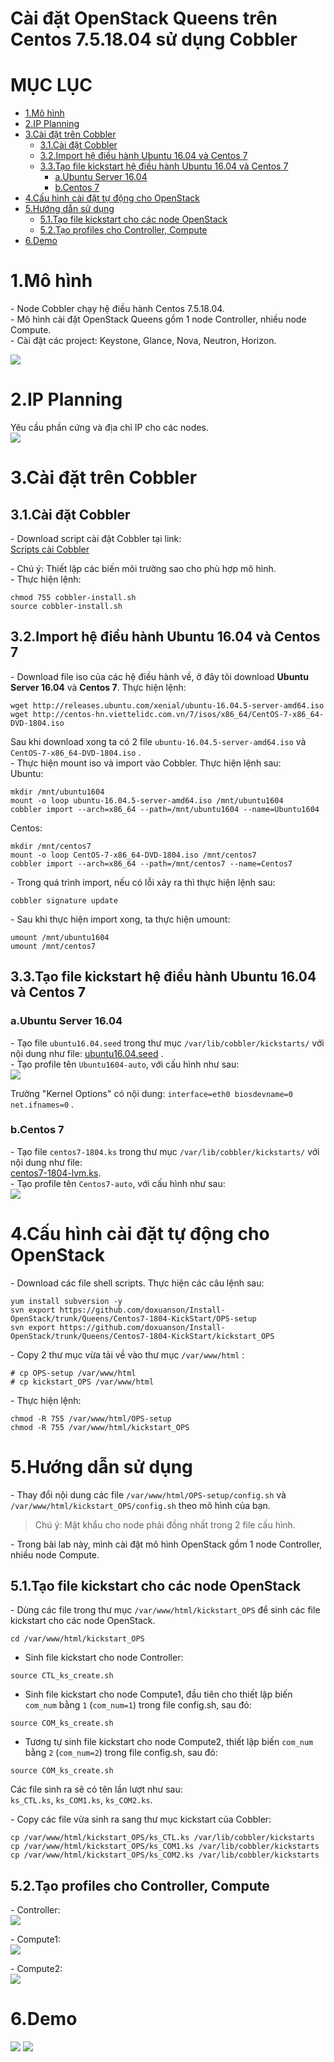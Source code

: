 # Cài đặt OpenStack Queens trên Centos 7.5.18.04 sử dụng Cobbler

# MỤC LỤC
- [1.Mô hình](#1mô-hình)
- [2.IP Planning](#2ip-planning)
- [3.Cài đặt trên Cobbler](#3cài-đặt-trên-cobbler)
  - [3.1.Cài đặt Cobbler](#31cài-đặt-cobbler)
  - [3.2.Import hệ điều hành Ubuntu 16.04 và Centos 7](#32import-hệ-điều-hành-ubuntu-1604-và-centos-7)
  - [3.3.Tạo file kickstart hệ điều hành Ubuntu 16.04 và Centos 7](#33tạo-file-kickstart-hệ-điều-hành-ubuntu-1604-và-centos-7)
    - [a.Ubuntu Server 16.04](#aubuntu-server-1604)
    - [b.Centos 7](#bcentos-7)
- [4.Cấu hình cài đặt tự động cho OpenStack](#4cấu-hình-cài-đặt-tự-động-cho-openstack)
- [5.Hướng dẫn sử dụng](#5hướng-dẫn-sử-dụng)
  - [5.1.Tạo file kickstart cho các node OpenStack](#51tạo-file-kickstart-cho-các-node-openstack)
  - [5.2.Tạo profiles cho Controller, Compute](#52tạo-profiles-cho-controller,-compute)
- [6.Demo](#6demo)


# 1.Mô hình
\- Node Cobbler chạy hệ điều hành Centos 7.5.18.04.  
\- Mô hình cài đặt OpenStack Queens gồm 1 node Controller, nhiều node Compute.  
\- Cài đặt các project: Keystone, Glance, Nova, Neutron, Horizon.   

<img src="images/mo-hinh.png" />

# 2.IP Planning
Yêu cầu phần cứng và địa chỉ IP cho các nodes.  
<img src="images/ip_planning_1.png" />

# 3.Cài đặt trên Cobbler
## 3.1.Cài đặt Cobbler
\- Download script cài đặt Cobbler tại link:  
[Scripts cài Cobbler](scripts/cobbler-install.sh)  

\- Chú ý: Thiết lập các biến môi trường sao cho phù hợp mô hình.  
\- Thực hiện lệnh:  
```
chmod 755 cobbler-install.sh
source cobbler-install.sh
```

## 3.2.Import hệ điều hành Ubuntu 16.04 và Centos 7
\- Download file iso của các hệ điều hành về, ở đây tôi download **Ubuntu Server 16.04** và **Centos 7**. Thực hiện lệnh:  
```
wget http://releases.ubuntu.com/xenial/ubuntu-16.04.5-server-amd64.iso
wget http://centos-hn.viettelidc.com.vn/7/isos/x86_64/CentOS-7-x86_64-DVD-1804.iso
```

Sau khi download xong ta có 2 file `ubuntu-16.04.5-server-amd64.iso` và `CentOS-7-x86_64-DVD-1804.iso` .  
\- Thực hiện mount iso và import vào Cobbler. Thực hiện lệnh sau:  
Ubuntu:  
```
mkdir /mnt/ubuntu1604
mount -o loop ubuntu-16.04.5-server-amd64.iso /mnt/ubuntu1604
cobbler import --arch=x86_64 --path=/mnt/ubuntu1604 --name=Ubuntu1604
```

Centos:  
```
mkdir /mnt/centos7
mount -o loop CentOS-7-x86_64-DVD-1804.iso /mnt/centos7
cobbler import --arch=x86_64 --path=/mnt/centos7 --name=Centos7
```

\- Trong quá trình import, nếu có lỗi xảy ra thì thực hiện lệnh sau:  
```
cobbler signature update
```

\- Sau khi thực hiện import xong, ta thực hiện umount:  
```
umount /mnt/ubuntu1604
umount /mnt/centos7
```

## 3.3.Tạo file kickstart hệ điều hành Ubuntu 16.04 và Centos 7
### a.Ubuntu Server 16.04
\- Tạo file `ubuntu16.04.seed` trong thư mục `/var/lib/cobbler/kickstarts/` với nội dung như file:   [ubuntu16.04.seed](scripts/ubuntu16.04.seed) .  
\- Tạo profile tên `Ubuntu1604-auto`, với cấu hình như sau:  
<img src="images/caidat-cobbler-1.png" />

Trường "Kernel Options" có nội dung: `interface=eth0 biosdevname=0 net.ifnames=0` .  

### b.Centos 7
\- Tạo file `centos7-1804.ks` trong thư mục `/var/lib/cobbler/kickstarts/` với nội dung như file:  
[centos7-1804-lvm.ks](scripts/centos7-1804-lvm.ks).  
\- Tạo profile tên `Centos7-auto`, với cấu hình như sau:  
<img src="images/caidat-cobbler-2.png" />

# 4.Cấu hình cài đặt tự động cho OpenStack
\- Download các file shell scripts. Thực hiện các câu lệnh sau:  
```
yum install subversion -y
svn export https://github.com/doxuanson/Install-OpenStack/trunk/Queens/Centos7-1804-KickStart/OPS-setup
svn export https://github.com/doxuanson/Install-OpenStack/trunk/Queens/Centos7-1804-KickStart/kickstart_OPS
```

\- Copy 2 thư mục vừa tải về vào thư mục `/var/www/html` :  
```
# cp OPS-setup /var/www/html
# cp kickstart_OPS /var/www/html
```

\- Thực hiện lệnh:  
```
chmod -R 755 /var/www/html/OPS-setup
chmod -R 755 /var/www/html/kickstart_OPS
```

# 5.Hướng dẫn sử dụng
\- Thay đổi nội dung các file `/var/www/html/OPS-setup/config.sh` và `/var/www/html/kickstart_OPS/config.sh` theo mô hình của bạn.  

>Chú ý: Mật khẩu cho node phải đồng nhất trong 2 file cấu hình.

\- Trong bài lab này, mình cài đặt mô hình OpenStack gồm 1 node Controller, nhiều node Compute.  

## 5.1.Tạo file kickstart cho các node OpenStack
\- Dùng các file trong thư mục `/var/www/html/kickstart_OPS` để sinh các file kickstart cho các node OpenStack.  
```
cd /var/www/html/kickstart_OPS
```

  - Sinh file kickstart cho node Controller:  
  ```
  source CTL_ks_create.sh
  ```

  - Sinh file kickstart cho node Compute1, đầu tiên cho thiết lập biến `com_num` bằng `1` (`com_num=1`) trong file config.sh, sau đó:
  ```
  source COM_ks_create.sh
  ```

  - Tương tự sinh file kickstart cho node Compute2, thiết lập biến `com_num` bằng `2` (`com_num=2`) trong file config.sh, sau đó:  
  ```
  source COM_ks_create.sh
  ```

Các file sinh ra sẽ có tên lần lượt như sau:  
`ks_CTL.ks`, `ks_COM1.ks`, `ks_COM2.ks`.  

\- Copy các file vừa sinh ra sang thư mục kickstart của Cobbler:  
```
cp /var/www/html/kickstart_OPS/ks_CTL.ks /var/lib/cobbler/kickstarts
cp /var/www/html/kickstart_OPS/ks_COM1.ks /var/lib/cobbler/kickstarts
cp /var/www/html/kickstart_OPS/ks_COM2.ks /var/lib/cobbler/kickstarts
```

## 5.2.Tạo profiles cho Controller, Compute
\- Controller:  
<img src="images/huongdansd-1.png" />

\- Compute1:  
<img src="images/huongdansd-2.png" />

\- Compute2:  
<img src="images/huongdansd-3.png" />

# 6.Demo
<img src="images/demo-1.png" />

<img src="images/demo-2.png" />









